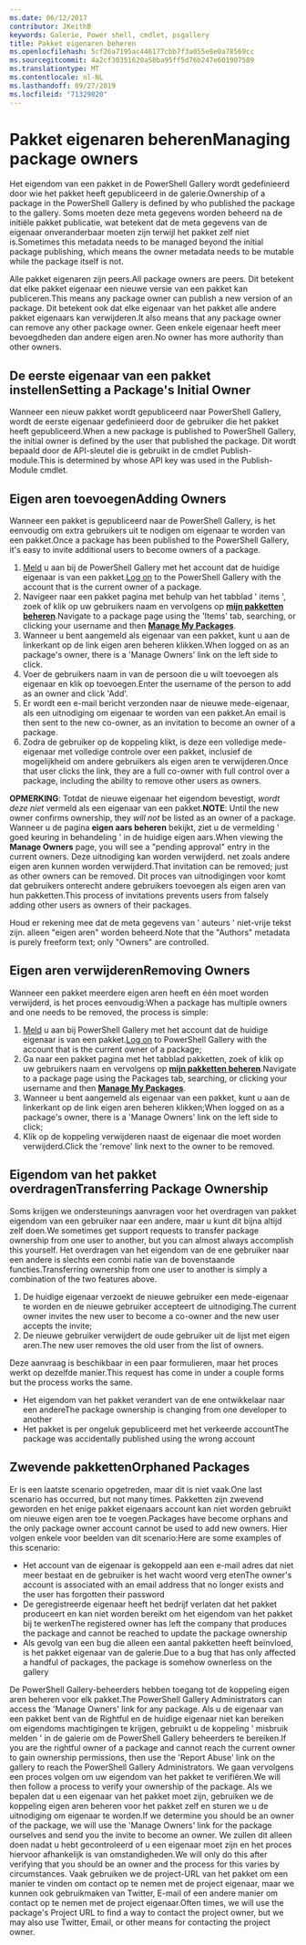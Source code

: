 ```yaml
---
ms.date: 06/12/2017
contributor: JKeithB
keywords: Galerie, Power shell, cmdlet, psgallery
title: Pakket eigenaren beheren
ms.openlocfilehash: 5cf26a7195ac446177cbb7f3a055e8e0a78569cc
ms.sourcegitcommit: 4a2cf30351620a58ba95ff5d76b247e601907589
ms.translationtype: MT
ms.contentlocale: nl-NL
ms.lasthandoff: 09/27/2019
ms.locfileid: "71329020"
---
```

# <a name="managing-package-owners"></a><span data-ttu-id="40293-103">Pakket eigenaren beheren</span><span class="sxs-lookup"><span data-stu-id="40293-103">Managing package owners</span></span>

<span data-ttu-id="40293-104">Het eigendom van een pakket in de PowerShell Gallery wordt gedefinieerd door wie het pakket heeft gepubliceerd in de galerie.</span><span class="sxs-lookup"><span data-stu-id="40293-104">Ownership of a package in the PowerShell Gallery is defined by who published the package to the gallery.</span></span>
<span data-ttu-id="40293-105">Soms moeten deze meta gegevens worden beheerd na de initiële pakket publicatie, wat betekent dat de meta gegevens van de eigenaar onveranderbaar moeten zijn terwijl het pakket zelf niet is.</span><span class="sxs-lookup"><span data-stu-id="40293-105">Sometimes this metadata needs to be managed beyond the initial package publishing, which means the owner metadata needs to be mutable while the package itself is not.</span></span>

<span data-ttu-id="40293-106">Alle pakket eigenaren zijn peers.</span><span class="sxs-lookup"><span data-stu-id="40293-106">All package owners are peers.</span></span>
<span data-ttu-id="40293-107">Dit betekent dat elke pakket eigenaar een nieuwe versie van een pakket kan publiceren.</span><span class="sxs-lookup"><span data-stu-id="40293-107">This means any package owner can publish a new version of an package.</span></span> <span data-ttu-id="40293-108">Dit betekent ook dat elke eigenaar van het pakket alle andere pakket eigenaars kan verwijderen.</span><span class="sxs-lookup"><span data-stu-id="40293-108">It also means that any package owner can remove any other package owner.</span></span>
<span data-ttu-id="40293-109">Geen enkele eigenaar heeft meer bevoegdheden dan andere eigen aren.</span><span class="sxs-lookup"><span data-stu-id="40293-109">No owner has more authority than other owners.</span></span>

## <a name="setting-a-packages-initial-owner"></a><span data-ttu-id="40293-110">De eerste eigenaar van een pakket instellen</span><span class="sxs-lookup"><span data-stu-id="40293-110">Setting a Package's Initial Owner</span></span>

<span data-ttu-id="40293-111">Wanneer een nieuw pakket wordt gepubliceerd naar PowerShell Gallery, wordt de eerste eigenaar gedefinieerd door de gebruiker die het pakket heeft gepubliceerd.</span><span class="sxs-lookup"><span data-stu-id="40293-111">When a new package is published to PowerShell Gallery, the initial owner is defined by the user that published the package.</span></span> <span data-ttu-id="40293-112">Dit wordt bepaald door de API-sleutel die is gebruikt in de cmdlet Publish-module.</span><span class="sxs-lookup"><span data-stu-id="40293-112">This is determined by whose API key was used in the Publish-Module cmdlet.</span></span>

## <a name="adding-owners"></a><span data-ttu-id="40293-113">Eigen aren toevoegen</span><span class="sxs-lookup"><span data-stu-id="40293-113">Adding Owners</span></span>

<span data-ttu-id="40293-114">Wanneer een pakket is gepubliceerd naar de PowerShell Gallery, is het eenvoudig om extra gebruikers uit te nodigen om eigenaar te worden van een pakket.</span><span class="sxs-lookup"><span data-stu-id="40293-114">Once a package has been published to the PowerShell Gallery, it's easy to invite additional users to become owners of a package.</span></span>

1. <span data-ttu-id="40293-115">[Meld](https://powershellgallery.com/users/account/LogOn) u aan bij de PowerShell Gallery met het account dat de huidige eigenaar is van een pakket.</span><span class="sxs-lookup"><span data-stu-id="40293-115">[Log on](https://powershellgallery.com/users/account/LogOn) to the PowerShell Gallery with the account that is the current owner of a package.</span></span>
2. <span data-ttu-id="40293-116">Navigeer naar een pakket pagina met behulp van het tabblad ' items ', zoek of klik op uw gebruikers naam en vervolgens op [**mijn pakketten beheren**](https://www.powershellgallery.com/account/Packages).</span><span class="sxs-lookup"><span data-stu-id="40293-116">Navigate to a package page using the 'Items' tab, searching, or clicking your username and then [**Manage My Packages**](https://www.powershellgallery.com/account/Packages).</span></span>
3. <span data-ttu-id="40293-117">Wanneer u bent aangemeld als eigenaar van een pakket, kunt u aan de linkerkant op de link eigen aren beheren klikken.</span><span class="sxs-lookup"><span data-stu-id="40293-117">When logged on as an package's owner, there is a 'Manage Owners' link on the left side to click.</span></span>
4. <span data-ttu-id="40293-118">Voer de gebruikers naam in van de persoon die u wilt toevoegen als eigenaar en klik op toevoegen.</span><span class="sxs-lookup"><span data-stu-id="40293-118">Enter the username of the person to add as an owner and click 'Add'.</span></span>
5. <span data-ttu-id="40293-119">Er wordt een e-mail bericht verzonden naar de nieuwe mede-eigenaar, als een uitnodiging om eigenaar te worden van een pakket.</span><span class="sxs-lookup"><span data-stu-id="40293-119">An email is then sent to the new co-owner, as an invitation to become an owner of a package.</span></span>
6. <span data-ttu-id="40293-120">Zodra de gebruiker op de koppeling klikt, is deze een volledige mede-eigenaar met volledige controle over een pakket, inclusief de mogelijkheid om andere gebruikers als eigen aren te verwijderen.</span><span class="sxs-lookup"><span data-stu-id="40293-120">Once that user clicks the link, they are a full co-owner with full control over a package, including the ability to remove other users as owners.</span></span>

<span data-ttu-id="40293-121">**OPMERKING**: Totdat de nieuwe eigenaar het eigendom bevestigt, *wordt deze niet* vermeld als een eigenaar van een pakket.</span><span class="sxs-lookup"><span data-stu-id="40293-121">**NOTE**: Until the new owner confirms ownership, they *will not* be listed as an owner of a package.</span></span>
<span data-ttu-id="40293-122">Wanneer u de pagina **eigen aars beheren** bekijkt, ziet u de vermelding ' goed keuring in behandeling ' in de huidige eigen aars.</span><span class="sxs-lookup"><span data-stu-id="40293-122">When viewing the **Manage Owners** page, you will see a "pending approval" entry in the current owners.</span></span>
<span data-ttu-id="40293-123">Deze uitnodiging kan worden verwijderd. net zoals andere eigen aren kunnen worden verwijderd.</span><span class="sxs-lookup"><span data-stu-id="40293-123">That invitation can be removed; just as other owners can be removed.</span></span>
<span data-ttu-id="40293-124">Dit proces van uitnodigingen voor komt dat gebruikers onterecht andere gebruikers toevoegen als eigen aren van hun pakketten.</span><span class="sxs-lookup"><span data-stu-id="40293-124">This process of invitations prevents users from falsely adding other users as owners of their packages.</span></span>

<span data-ttu-id="40293-125">Houd er rekening mee dat de meta gegevens van ' auteurs ' niet-vrije tekst zijn. alleen "eigen aren" worden beheerd.</span><span class="sxs-lookup"><span data-stu-id="40293-125">Note that the "Authors" metadata is purely freeform text; only "Owners" are controlled.</span></span>


## <a name="removing-owners"></a><span data-ttu-id="40293-126">Eigen aren verwijderen</span><span class="sxs-lookup"><span data-stu-id="40293-126">Removing Owners</span></span>

<span data-ttu-id="40293-127">Wanneer een pakket meerdere eigen aren heeft en één moet worden verwijderd, is het proces eenvoudig:</span><span class="sxs-lookup"><span data-stu-id="40293-127">When a package has multiple owners and one needs to be removed, the process is simple:</span></span>

1. <span data-ttu-id="40293-128">[Meld](https://powershellgallery.com/users/account/LogOn) u aan bij PowerShell Gallery met het account dat de huidige eigenaar is van een pakket.</span><span class="sxs-lookup"><span data-stu-id="40293-128">[Log on](https://powershellgallery.com/users/account/LogOn) to PowerShell Gallery with the account that is the current owner of a package;</span></span>
2. <span data-ttu-id="40293-129">Ga naar een pakket pagina met het tabblad pakketten, zoek of klik op uw gebruikers naam en vervolgens op [**mijn pakketten beheren**](https://www.powershellgallery.com/account/Packages).</span><span class="sxs-lookup"><span data-stu-id="40293-129">Navigate to a package page using the Packages tab, searching, or clicking your username and then [**Manage My Packages**](https://www.powershellgallery.com/account/Packages).</span></span>
3. <span data-ttu-id="40293-130">Wanneer u bent aangemeld als eigenaar van een pakket, kunt u aan de linkerkant op de link eigen aren beheren klikken;</span><span class="sxs-lookup"><span data-stu-id="40293-130">When logged on as a package's owner, there is a 'Manage Owners' link on the left side to click;</span></span>
4. <span data-ttu-id="40293-131">Klik op de koppeling verwijderen naast de eigenaar die moet worden verwijderd.</span><span class="sxs-lookup"><span data-stu-id="40293-131">Click the 'remove' link next to the owner to be removed.</span></span>



## <a name="transferring-package-ownership"></a><span data-ttu-id="40293-132">Eigendom van het pakket overdragen</span><span class="sxs-lookup"><span data-stu-id="40293-132">Transferring Package Ownership</span></span>

<span data-ttu-id="40293-133">Soms krijgen we ondersteunings aanvragen voor het overdragen van pakket eigendom van een gebruiker naar een andere, maar u kunt dit bijna altijd zelf doen.</span><span class="sxs-lookup"><span data-stu-id="40293-133">We sometimes get support requests to transfer package ownership from one user to another, but you can almost always accomplish this yourself.</span></span>
<span data-ttu-id="40293-134">Het overdragen van het eigendom van de ene gebruiker naar een andere is slechts een combi natie van de bovenstaande functies.</span><span class="sxs-lookup"><span data-stu-id="40293-134">Transferring ownership from one user to another is simply a combination of the two features above.</span></span>

1. <span data-ttu-id="40293-135">De huidige eigenaar verzoekt de nieuwe gebruiker een mede-eigenaar te worden en de nieuwe gebruiker accepteert de uitnodiging.</span><span class="sxs-lookup"><span data-stu-id="40293-135">The current owner invites the new user to become a co-owner and the new user accepts the invite;</span></span>
2. <span data-ttu-id="40293-136">De nieuwe gebruiker verwijdert de oude gebruiker uit de lijst met eigen aren.</span><span class="sxs-lookup"><span data-stu-id="40293-136">The new user removes the old user from the list of owners.</span></span>

<span data-ttu-id="40293-137">Deze aanvraag is beschikbaar in een paar formulieren, maar het proces werkt op dezelfde manier.</span><span class="sxs-lookup"><span data-stu-id="40293-137">This request has come in under a couple forms but the process works the same.</span></span>

- <span data-ttu-id="40293-138">Het eigendom van het pakket verandert van de ene ontwikkelaar naar een andere</span><span class="sxs-lookup"><span data-stu-id="40293-138">The package ownership is changing from one developer to another</span></span>
- <span data-ttu-id="40293-139">Het pakket is per ongeluk gepubliceerd met het verkeerde account</span><span class="sxs-lookup"><span data-stu-id="40293-139">The package was accidentally published using the wrong account</span></span>


## <a name="orphaned-packages"></a><span data-ttu-id="40293-140">Zwevende pakketten</span><span class="sxs-lookup"><span data-stu-id="40293-140">Orphaned Packages</span></span>

<span data-ttu-id="40293-141">Er is een laatste scenario opgetreden, maar dit is niet vaak.</span><span class="sxs-lookup"><span data-stu-id="40293-141">One last scenario has occurred, but not many times.</span></span>
<span data-ttu-id="40293-142">Pakketten zijn zwevend geworden en het enige pakket eigenaars account kan niet worden gebruikt om nieuwe eigen aren toe te voegen.</span><span class="sxs-lookup"><span data-stu-id="40293-142">Packages have become orphans and the only package owner account cannot be used to add new owners.</span></span>
<span data-ttu-id="40293-143">Hier volgen enkele voor beelden van dit scenario:</span><span class="sxs-lookup"><span data-stu-id="40293-143">Here are some examples of this scenario:</span></span>

- <span data-ttu-id="40293-144">Het account van de eigenaar is gekoppeld aan een e-mail adres dat niet meer bestaat en de gebruiker is het wacht woord verg eten</span><span class="sxs-lookup"><span data-stu-id="40293-144">The owner's account is associated with an email address that no longer exists and the user has forgotten their password</span></span>
- <span data-ttu-id="40293-145">De geregistreerde eigenaar heeft het bedrijf verlaten dat het pakket produceert en kan niet worden bereikt om het eigendom van het pakket bij te werken</span><span class="sxs-lookup"><span data-stu-id="40293-145">The registered owner has left the company that produces the package and cannot be reached to update the package ownership</span></span>
- <span data-ttu-id="40293-146">Als gevolg van een bug die alleen een aantal pakketten heeft beïnvloed, is het pakket eigenaar van de galerie.</span><span class="sxs-lookup"><span data-stu-id="40293-146">Due to a bug that has only affected a handful of packages, the package is somehow ownerless on the gallery</span></span>

<span data-ttu-id="40293-147">De PowerShell Gallery-beheerders hebben toegang tot de koppeling eigen aren beheren voor elk pakket.</span><span class="sxs-lookup"><span data-stu-id="40293-147">The PowerShell Gallery Administrators can access the 'Manage Owners' link for any package.</span></span>
<span data-ttu-id="40293-148">Als u de eigenaar van een pakket bent van de Rightful en de huidige eigenaar niet kan bereiken om eigendoms machtigingen te krijgen, gebruikt u de koppeling ' misbruik melden ' in de galerie om de PowerShell Gallery beheerders te bereiken.</span><span class="sxs-lookup"><span data-stu-id="40293-148">If you are the rightful owner of a package and cannot reach the current owner to gain ownership permissions, then use the 'Report Abuse' link on the gallery to reach the PowerShell Gallery Administrators.</span></span>
<span data-ttu-id="40293-149">We gaan vervolgens een proces volgen om uw eigendom van het pakket te verifiëren.</span><span class="sxs-lookup"><span data-stu-id="40293-149">We will then follow a process to verify your ownership of the package.</span></span>
<span data-ttu-id="40293-150">Als we bepalen dat u een eigenaar van het pakket moet zijn, gebruiken we de koppeling eigen aren beheren voor het pakket zelf en sturen we u de uitnodiging om eigenaar te worden.</span><span class="sxs-lookup"><span data-stu-id="40293-150">If we determine you should be an owner of the package, we will use the 'Manage Owners' link for the package ourselves and send you the invite to become an owner.</span></span>
<span data-ttu-id="40293-151">We zullen dit alleen doen nadat u hebt gecontroleerd of u een eigenaar moet zijn en het proces hiervoor afhankelijk is van omstandigheden.</span><span class="sxs-lookup"><span data-stu-id="40293-151">We will only do this after verifying that you should be an owner and the process for this varies by circumstances.</span></span>
<span data-ttu-id="40293-152">Vaak gebruiken we de project-URL van het pakket om een manier te vinden om contact op te nemen met de project eigenaar, maar we kunnen ook gebruikmaken van Twitter, E-mail of een andere manier om contact op te nemen met de project eigenaar.</span><span class="sxs-lookup"><span data-stu-id="40293-152">Often times, we will use the package's Project URL to find a way to contact the project owner, but we may also use Twitter, Email, or other means for contacting the project owner.</span></span>
